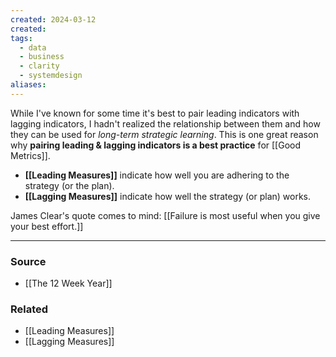 ```yaml
---
created: 2024-03-12
created:
tags:
  - data
  - business
  - clarity
  - systemdesign
aliases:
---
```

While I've known for some time it's best to pair leading indicators with lagging indicators, I hadn't realized the relationship between them and how they can be used for *long-term strategic learning*. This is one great reason why **pairing leading & lagging indicators is a best practice** for [[Good Metrics]].

- **[[Leading Measures]]** indicate how well you are adhering to the strategy (or the plan).  
- **[[Lagging Measures]]** indicate how well the strategy (or plan) works.

James Clear's quote comes to mind: [[Failure is most useful when you give your best effort.]]

****
### Source
- [[The 12 Week Year]]
### Related
- [[Leading Measures]]
- [[Lagging Measures]]